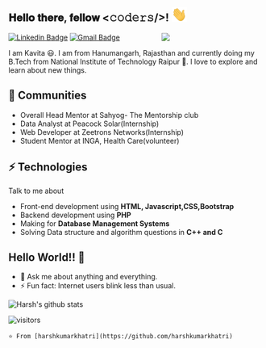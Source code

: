 <h2> 𝐇𝐞𝐥𝐥𝐨 𝐭𝐡𝐞𝐫𝐞, 𝐟𝐞𝐥𝐥𝐨𝐰 <𝚌𝚘𝚍𝚎𝚛𝚜/>! <img src="https://raw.githubusercontent.com/ABSphreak/ABSphreak/master/gifs/Hi.gif" width="30px"></h2>

<img align='right' src='https://user-images.githubusercontent.com/5713670/87202985-820dcb80-c2b6-11ea-9f56-7ec461c497c3.gif' width='200"'>

 [![Linkedin Badge](https://img.shields.io/badge/-kavitapoonia-blue?style=flat-square&logo=Linkedin&logoColor=white&link=https://www.linkedin.com/in/kavita-poonia-168937183/)](https://www.linkedin.com/in/kavita-poonia-168937183/) 
[![Gmail Badge](https://img.shields.io/badge/-kavitapoonia13@gmail.com-c14438?style=flat-square&logo=Gmail&logoColor=white&link=mailto:kavitapoonia13@gmail.com)](mailto:kavitapoonia13@gmail.com)

I am Kavita 😃. I am from Hanumangarh, Rajasthan and currently doing my B.Tech from National Institute of Technology Raipur 🏫. I love to explore and learn about new things.
## 👯 Communities
* Overall Head Mentor at Sahyog- The Mentorship club
* Data Analyst at Peacock Solar(Internship)
* Web Developer at Zeetrons Networks(Internship)
* Student Mentor at INGA, Health Care(volunteer)

## ⚡ Technologies
Talk to me about
- Front-end development using **HTML, Javascript,CSS,Bootstrap**
- Backend development using **PHP**
- Making for **Database Management Systems**
- Solving Data structure and algorithm questions in **C++ and C**
## Hello World!! 🤔
- 💬 Ask me about anything and everything.
- ⚡ Fun fact: Internet users blink less than usual.

![Harsh's github stats](https://github-readme-stats.vercel.app/api?username=harshkumarkhatri&hide=["issues"]&show_icons=true)

![visitors](https://visitor-badge.glitch.me/badge?page_id=harshkumarkhatri.harshkumarkhatri)

```⭐️ From [harshkumarkhatri](https://github.com/harshkumarkhatri)```
